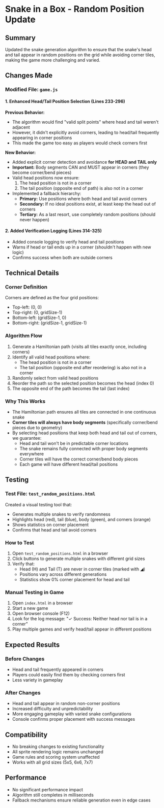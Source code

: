 # Snake in a Box - Random Position Update

## Summary
Updated the snake generation algorithm to ensure that the snake's head and tail appear in random positions on the grid while avoiding corner tiles, making the game more challenging and varied.

## Changes Made

### Modified File: `game.js`

#### 1. Enhanced Head/Tail Position Selection (Lines 233-296)
**Previous Behavior:**
- The algorithm would find "valid split points" where head and tail weren't adjacent
- However, it didn't explicitly avoid corners, leading to head/tail frequently appearing in corner positions
- This made the game too easy as players would check corners first

**New Behavior:**
- Added explicit corner detection and avoidance **for HEAD and TAIL only**
- **Important:** Body segments CAN and MUST appear in corners (they become corner/bend pieces)
- Valid head positions now ensure:
  1. The head position is not in a corner
  2. The tail position (opposite end of path) is also not in a corner
- Implemented a fallback hierarchy:
  - **Primary:** Use positions where both head and tail avoid corners
  - **Secondary:** If no ideal positions exist, at least keep the head out of corners
  - **Tertiary:** As a last resort, use completely random positions (should never happen)

#### 2. Added Verification Logging (Lines 314-325)
- Added console logging to verify head and tail positions
- Warns if head or tail ends up in a corner (shouldn't happen with new logic)
- Confirms success when both are outside corners

## Technical Details

### Corner Definition
Corners are defined as the four grid positions:
- Top-left: (0, 0)
- Top-right: (0, gridSize-1)
- Bottom-left: (gridSize-1, 0)
- Bottom-right: (gridSize-1, gridSize-1)

### Algorithm Flow
1. Generate a Hamiltonian path (visits all tiles exactly once, including corners)
2. Identify all valid head positions where:
   - The head position is not in a corner
   - The tail position (opposite end after reordering) is also not in a corner
3. Randomly select from valid head positions
4. Reorder the path so the selected position becomes the head (index 0)
5. The opposite end of the path becomes the tail (last index)

### Why This Works
- The Hamiltonian path ensures all tiles are connected in one continuous snake
- **Corner tiles will always have body segments** (specifically corner/bend pieces due to geometry)
- By selecting head positions that keep both head and tail out of corners, we guarantee:
  - Head and tail won't be in predictable corner locations
  - The snake remains fully connected with proper body segments everywhere
  - Corner tiles will have the correct corner/bend body pieces
  - Each game will have different head/tail positions

## Testing

### Test File: `test_random_positions.html`
Created a visual testing tool that:
- Generates multiple snakes to verify randomness
- Highlights head (red), tail (blue), body (green), and corners (orange)
- Shows statistics on corner placement
- Confirms that head and tail avoid corners

### How to Test
1. Open `test_random_positions.html` in a browser
2. Click buttons to generate multiple snakes with different grid sizes
3. Verify that:
   - Head (H) and Tail (T) are never in corner tiles (marked with ◢)
   - Positions vary across different generations
   - Statistics show 0% corner placement for head and tail

### Manual Testing in Game
1. Open `index.html` in a browser
2. Start a new game
3. Open browser console (F12)
4. Look for the log message: "✓ Success: Neither head nor tail is in a corner"
5. Play multiple games and verify head/tail appear in different positions

## Expected Results

### Before Changes
- Head and tail frequently appeared in corners
- Players could easily find them by checking corners first
- Less variety in gameplay

### After Changes
- Head and tail appear in random non-corner positions
- Increased difficulty and unpredictability
- More engaging gameplay with varied snake configurations
- Console confirms proper placement with success messages

## Compatibility
- No breaking changes to existing functionality
- All sprite rendering logic remains unchanged
- Game rules and scoring system unaffected
- Works with all grid sizes (5x5, 6x6, 7x7)

## Performance
- No significant performance impact
- Algorithm still completes in milliseconds
- Fallback mechanisms ensure reliable generation even in edge cases